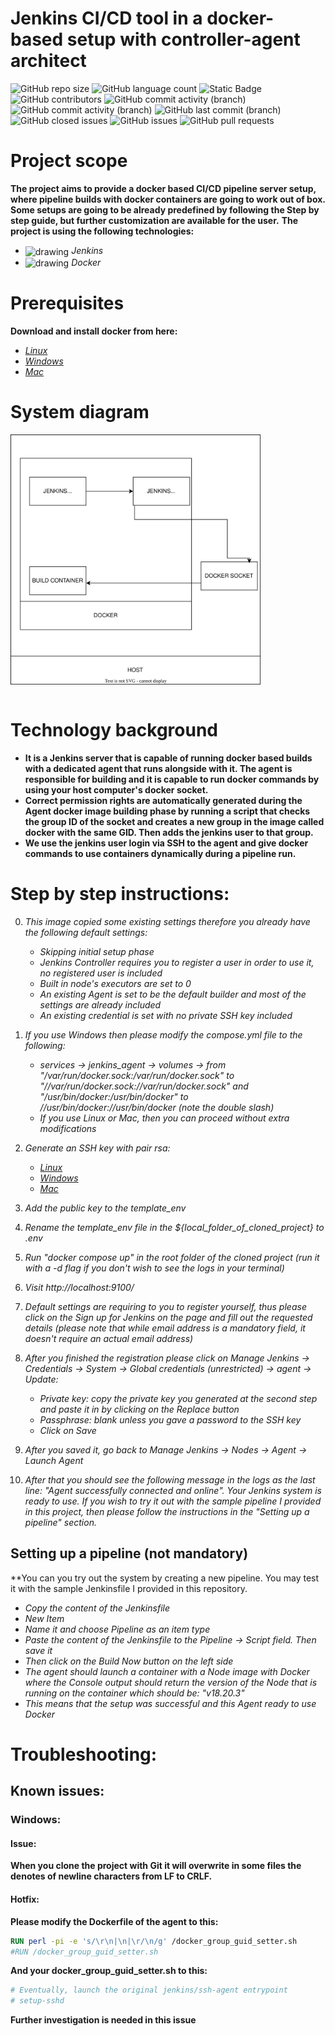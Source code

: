 # Jenkins CI/CD tool in a docker-based setup with controller-agent architect

![GitHub repo size](https://img.shields.io/github/repo-size/IPHUN1989/jenkins-docker-based-controller-agent)
![GitHub language count](https://img.shields.io/github/languages/count/IPHUN1989/jenkins-docker-based-controller-agent)
![Static Badge](https://img.shields.io/badge/total%20number%20of%20tracked%20files-14-blue)
![GitHub contributors](https://img.shields.io/github/contributors/IPHUN1989/jenkins-docker-based-controller-agent)
![GitHub commit activity (branch)](https://img.shields.io/github/commit-activity/t/IPHUN1989/jenkins-docker-based-controller-agent?label=total%20commits)
![GitHub commit activity (branch)](https://img.shields.io/github/commit-activity/m/IPHUN1989/jenkins-docker-based-controller-agent?label=monthly%20commits)
![GitHub last commit (branch)](https://img.shields.io/github/last-commit/IPHUN1989/jenkins-docker-based-controller-agent/main)
![GitHub closed issues](https://img.shields.io/github/issues-closed/IPHUN1989/jenkins-docker-based-controller-agent)
![GitHub issues](https://img.shields.io/github/issues-raw/IPHUN1989/jenkins-docker-based-controller-agent)
![GitHub pull requests](https://img.shields.io/github/issues-pr/IPHUN1989/jenkins-docker-based-controller-agent)


# Project scope
**The project aims to provide a docker based CI/CD pipeline server setup, where pipeline builds with docker containers are going to work out of box. Some setups are going to be already predefined by following the Step by step guide, but further customization are available for the user.**
**The project is using the following technologies:**
- <img src="https://upload.wikimedia.org/wikipedia/commons/e/e9/Jenkins_logo.svg" alt="drawing" width="30" height="30" align="center"/> *Jenkins* 
- <img src="https://raw.githubusercontent.com/yurijserrano/Github-Profile-Readme-Logos/042e36c55d4d757621dedc4f03108213fbb57ec4/cloud/docker.svg" alt="drawing" width="30" height="40" align="center"/> *Docker* 

# Prerequisites

**Download and install docker from here:**
- *<a href="https://docs.docker.com/desktop/install/linux-install/"> Linux </a>*
- *<a href="https://docs.docker.com/desktop/install/windows-install/"> Windows </a>*
- *<a href="https://docs.docker.com/desktop/install/mac-install/"> Mac </a>*


# System diagram

<img src="docs/system.svg" alt="drawing" width="400" align="center"/>
<br>
<br>

# Technology background

- **It is a Jenkins server that is capable of running docker based builds with a dedicated agent that runs alongside with it. The agent is responsible for building and it is capable to run docker commands by using your host computer's docker socket.**
- **Correct permission rights are automatically generated during the Agent docker image building phase by running a script that checks the group ID of the socket and creates a new group in the image called docker with the same GID. Then adds the jenkins user to that group.**
- **We use the jenkins user login via SSH to the agent and give docker commands to use containers dynamically during a pipeline run.**

# Step by step instructions:

0. *This image copied some existing settings therefore you already have the following default settings:* 
    - *Skipping initial setup phase*
    - *Jenkins Controller requires you to register a user in order to use it, no registered user is included*
    - *Built in node's executors are set to 0*
    - *An existing Agent is set to be the default builder and most of the settings are already included*
    - *An existing credential is set with no private SSH key included* 

1. *If you use Windows then please modify the compose.yml file to the following:*
    - *services -> jenkins_agent -> volumes -> from "/var/run/docker.sock:/var/run/docker.sock" to "//var/run/docker.sock://var/run/docker.sock" and "/usr/bin/docker:/usr/bin/docker" to //usr/bin/docker://usr/bin/docker (note the double slash)*
    - *If you use Linux or Mac, then you can proceed without extra modifications* 

2. *Generate an SSH key with pair rsa:*
    - *<a href="https://www.ssh.com/academy/ssh/keygen"> Linux </a>*
    - *<a href="https://phoenixnap.com/kb/generate-ssh-key-windows-10"> Windows </a>*
    - *<a href="https://mdl.library.utoronto.ca/technology/tutorials/generating-ssh-key-pairs-mac"> Mac </a>*

3. *Add the public key to the template_env* 

4. *Rename the template_env file in the ${local_folder_of_cloned_project} to .env*

5. *Run "docker compose up" in the root folder of the cloned project (run it with a -d flag if you don't wish to see the logs in your terminal)*

6. *Visit http://localhost:9100/*

7. *Default settings are requiring to you to register yourself, thus please click on the Sign up for Jenkins on the page and fill out the requested details (please note that while email address is a mandatory field, it doesn't require an actual email address)*

8. *After you finished the registration please click on Manage Jenkins -> Credentials -> System -> Global credentials (unrestricted) -> agent -> Update:*
    - *Private key: copy the private key you generated at the second step and paste it in by clicking on the Replace button*
    - *Passphrase: blank unless you gave a password to the SSH key*
    - *Click on Save*

9. *After you saved it, go back to Manage Jenkins -> Nodes -> Agent -> Launch Agent*

10. *After that you should see the following message in the logs as the last line: "Agent successfully connected and online". Your Jenkins system is ready to use. If you wish to try it out with the sample pipeline I provided in this project, then please follow the instructions in the "Setting up a pipeline" section.*

## Setting up a pipeline (not mandatory)

**You can you try out the system by creating a new pipeline. You may test it with the sample Jenkinsfile I provided in this repository.
- *Copy the content of the Jenkinsfile*
- *New Item*
- *Name it and choose Pipeline as an item type*
- *Paste the content of the Jenkinsfile to the Pipeline -> Script field. Then save it*
- *Then click on the Build Now button on the left side*
- *The agent should launch a container with a Node image with Docker where the Console output should return the version of the Node that is running on the container which should be: "v18.20.3"*
- *This means that the setup was successful and this Agent ready to use Docker*


# Troubleshooting:

## Known issues:

### Windows:

#### Issue:

**When you clone the project with Git it will overwrite in some files the denotes of newline characters from LF to CRLF.**


#### Hotfix:
**Please modify the Dockerfile of the agent to this:**

```Dockerfile
RUN perl -pi -e 's/\r\n|\n|\r/\n/g' /docker_group_guid_setter.sh
#RUN /docker_group_guid_setter.sh
``` 

**And your docker_group_guid_setter.sh to this:**

```sh
# Eventually, launch the original jenkins/ssh-agent entrypoint
# setup-sshd
```

**Further investigation is needed in this issue**
